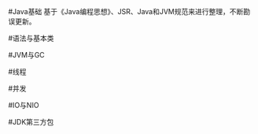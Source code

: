 #Java基础
基于《Java编程思想》、JSR、Java和JVM规范来进行整理，不断勘误更新。

#语法与基本类


#JVM与GC


#线程


#并发


#IO与NIO


#JDK第三方包


